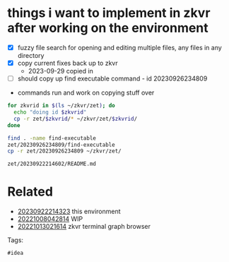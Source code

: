 # things i want to implement in zkvr after working on the environment

- [x] fuzzy file search for opening and editing multiple files, any files in any directory
- [x] copy current fixes back up to zkvr
  - 2023-09-29 copied in
- [ ] should copy up find executable command - id 20230926234809

- commands run and work on copying stuff over
```bash
for zkvrid in $(ls ~/zkvr/zet); do
  echo "doing id $zkvrid"
  cp -r zet/$zkvrid/* ~/zkvr/zet/$zkvrid/
done

find . -name find-executable
zet/20230926234809/find-executable
cp -r zet/20230926234809 ~/zkvr/zet/
```

` zet/20230922214602/README.md `

# Related

- [20230922214323](/zet/20230922214323/README.md) this environment
- [20221008042814](/zet/20221008042814/README.md) WIP
- [20221013021614](/zet/20221013021614/README.md) zkvr terminal graph browser

Tags:

    #idea
